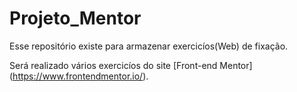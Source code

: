 # Projeto_Mentor
 
 Esse repositório existe para armazenar exercicíos(Web) de fixação.
 
 Será realizado vários exercicíos do site [Front-end Mentor] (https://www.frontendmentor.io/).
